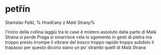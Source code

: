 # petřín

Stanislav Feikl, %
Hradčany z Malé Strany%

l'inizio della collina
laggiù tra le case
è mistero assoluto
dalla parte di Malá Strana
si perde Praga
si smarrisce
cela lo sgomento in gesti di pietra
ma troppo presto
irrompe il vibrare del bosco
troppo rapido troppo subdolo
il trapasso
per questo dicono siano un po' strambi
quelli di Malá Strana
